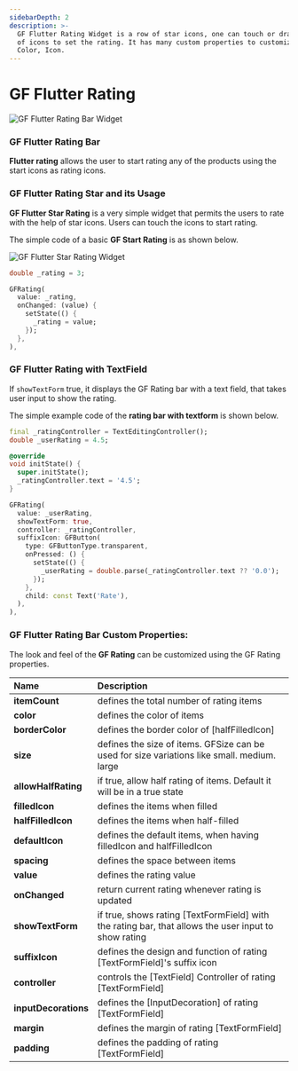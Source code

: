 ```yaml
---
sidebarDepth: 2
description: >-
  GF Flutter Rating Widget is a row of star icons, one can touch or drag the row
  of icons to set the rating. It has many custom properties to customize like
  Color, Icon.
---
```


# GF Flutter Rating

![GF Flutter Rating Bar Widget](https://ik.imagekit.io/ionicfirebaseapp/getwidget/docs/tr:w-800,f-auto/Ratings_IgiXBsGTL.png)

### GF Flutter Rating Bar

**Flutter rating** allows the user to start rating any of the products using the start icons as rating icons.

### GF Flutter Rating Star and its Usage

**GF Flutter Star Rating** is a very simple widget that permits the users to rate with the help of star icons. Users can touch the icons to start rating. 

The simple code of a basic **GF Start Rating** is as shown below.

![GF Flutter Star Rating Widget](https://ik.imagekit.io/ionicfirebaseapp/getwidget/docs/tr:w-800,f-auto/ratings-2x_Sn4SxO-12_l0-nhQy_z.png)

```dart
double _rating = 3;

GFRating(
  value: _rating,
  onChanged: (value) {
    setState(() {
      _rating = value;
    });
  },
),
```

### GF Flutter Rating with TextField

If `showTextForm` true, it displays the GF Rating bar with a text field, that takes user input to show the rating. 

The simple example code of the **rating bar with textform** is shown below.

```dart
final _ratingController = TextEditingController();
double _userRating = 4.5;

@override
void initState() {
  super.initState();
  _ratingController.text = '4.5';
}

GFRating(
  value: _userRating,
  showTextForm: true,
  controller: _ratingController,
  suffixIcon: GFButton(
    type: GFButtonType.transparent,
    onPressed: () {
      setState(() {
        _userRating = double.parse(_ratingController.text ?? '0.0');
      });
    },
    child: const Text('Rate'),
  ),
),
```

### GF Flutter Rating Bar Custom Properties:

The look and feel of the **GF Rating** can be customized using the GF Rating properties.

| Name | Description |
| :--- | :--- |
| **itemCount** | defines the total number of rating items |
| **color** | defines the color of items |
| **borderColor** | defines the border color of \[halfFilledIcon\] |
| **size** | defines the size of items. GFSize can be used for size variations like small. medium. large |
| **allowHalfRating** | if true, allow half rating of items. Default it will be in a  true state |
| **filledIcon** | defines the items when filled |
| **halfFilledIcon** | defines the items when half-filled |
| **defaultIcon** | defines the default items, when having filledIcon and halfFilledIcon |
| **spacing** | defines the space between items |
| **value** | defines the rating value |
| **onChanged** | return current rating whenever rating is updated |
| **showTextForm** | if true, shows rating \[TextFormField\] with the rating bar, that allows the user input to show rating |
| **suffixIcon** | defines the design and function of rating \[TextFormField\]'s suffix icon |
| **controller** | controls the \[TextField\] Controller of rating \[TextFormField\] |
| **inputDecorations** | defines the \[InputDecoration\] of rating \[TextFormField\] |
| **margin** | defines the margin of rating \[TextFormField\] |
| **padding** | defines the padding of rating \[TextFormField\] |

